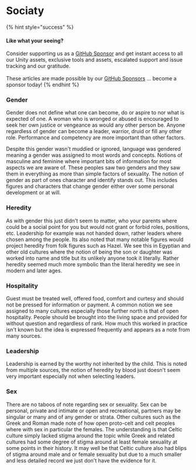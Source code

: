 # Sociaty

{% hint style="success" %}
#### Like what your seeing?

Consider supporting us as a [GitHub Sponsor](../../../../) and get instant access to all our Unity assets, exclusive tools and assets, escalated support and issue tracking and our gratitude.\
\
These articles are made possible by our [GitHub Sponsors](https://github.com/sponsors/heathen-engineering) ... become a sponsor today!
{% endhint %}

### Gender

Gender does not define what one can become, do or aspire to nor what is expected of one. A woman who is wronged or abused is encouraged to seek her own justice or vengeance as would any other person be. Anyone regardless of gender can become a leader, warrior, druid or fill any other role. Performance and competency are more important than other factors.&#x20;

Despite this gender wasn't muddied or ignored, language was gendered meaning a gender was assigned to most words and concepts. Notions of masculine and feminine where important bits of information for most aspects we are aware of. These peoples saw two genders and they saw them in everything as more than simple factors of sexuality. The notion of gender as part of ones character and identify stands out. This includes figures and characters that change gender either over some personal development or at will.&#x20;

### Heredity&#x20;

As with gender this just didn't seem to matter, who your parents where could be a social point for you but would not grant or forbid roles, positions, etc. Leadership for example was not handed down, rather leaders where chosen among the people. Its also noted that many notable figures would project heredity from folk figures such as Hazel. We see this in Egyptian and other old cultures where the notion of being the son or daughter was worked into name and title but its unlikely anyone took it literally. Rather heredity seemed much more symbolic than the literal heredity we see in modern and later ages.

### Hospitality

Guest must be treated well, offered food, comfort and curtesy and should not be pressed for information or payment. A common notion we see assigned to many cultures especially those further north is that of open hospitality. People should be brought into the living space and provided for without question and regardless of rank. How much this worked in practice isn't known but the idea is expressed frequently and appears as a note from many sources.

### Leadership

Leadership is earned by the worthy not inherited by the child. This is noted from multiple sources, the notion of heredity by blood just doesn't seem very important especially not when selecting leaders.

### Sex

There are no taboos of note regarding sex or sexuality. Sex can be personal, private and intimate or open and recreational, partners may be singular or many and of any gender or strata. Other cultures such as the Greek and Roman made note of how open proto-celt and celt peoples where with sex in particular the females. The understanding is that Celtic culture simply lacked stigma around the topic while Greek and related cultures had some degree of stigma around at least female sexuality at some points in their history. It may well be that Celtic culture also had blips of stigma around male and or female sexuality but due to a much smaller and less detailed record we just don't have the evidence for it.
